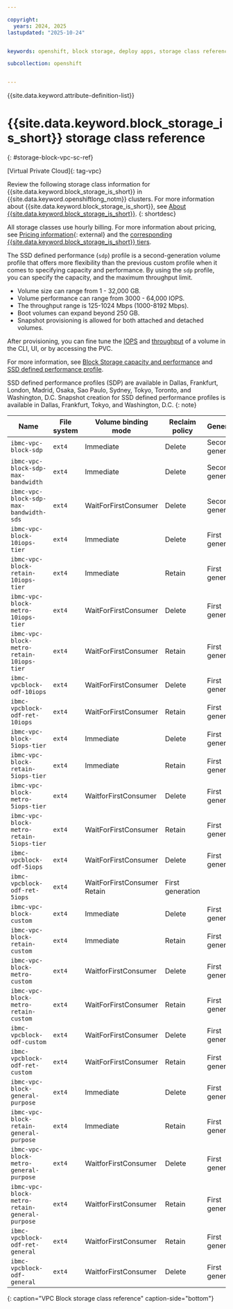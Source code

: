 ```yaml
---

copyright: 
  years: 2024, 2025
lastupdated: "2025-10-24"


keywords: openshift, block storage, deploy apps, storage class reference

subcollection: openshift


---
```


{{site.data.keyword.attribute-definition-list}}



# {{site.data.keyword.block_storage_is_short}} storage class reference
{: #storage-block-vpc-sc-ref}

[Virtual Private Cloud]{: tag-vpc}

Review the following storage class information for {{site.data.keyword.block_storage_is_short}} in {{site.data.keyword.openshiftlong_notm}} clusters. For more information about {{site.data.keyword.block_storage_is_short}}, see [About {{site.data.keyword.block_storage_is_short}}](/docs/vpc?topic=vpc-block-storage-about).
{: shortdesc}

All storage classes use hourly billing. For more information about pricing, see [Pricing information](https://cloud.ibm.com/infrastructure/provision/vs){: external} and the [corresponding {{site.data.keyword.block_storage_is_short}} tiers](/docs/vpc?topic=vpc-block-storage-profiles#tiers).

The SSD defined performance (`sdp`) profile is a second-generation volume profile that offers more flexibility than the previous custom profile when it comes to specifying capacity and performance. By using the `sdp` profile, you can specify the capacity, and the maximum throughput limit. 
- Volume size can range from 1 - 32,000 GB.
- Volume performance can range from 3000 - 64,000 IOPS.
- The throughput range is 125-1024 Mbps (1000-8192 Mbps).
- Boot volumes can expand beyond 250 GB.
- Snapshot provisioning is allowed for both attached and detached volumes.

After provisioning, you can fine tune the [IOPS](/docs/vpc?topic=vpc-adjusting-volume-iops&interface=ui) and [throughput](/docs/vpc?topic=vpc-adjusting-volume-throughput&interface=ui) of a volume in the CLI, UI, or by accessing the PVC.

For more information, see [Block Storage capacity and performance](/docs/vpc?topic=vpc-capacity-performance&interface=ui) and [SSD defined performance profile](/docs/vpc?topic=vpc-block-storage-profiles&interface=ui#defined-performance-profile).

SSD defined performance profiles (SDP) are available in Dallas, Frankfurt, London, Madrid, Osaka, Sao Paulo, Sydney, Tokyo, Toronto, and Washington, D.C. Snapshot creation for SSD defined performance profiles is available in Dallas, Frankfurt, Tokyo, and Washington, D.C.
{: note}


| Name | File system | Volume binding mode | Reclaim policy | Generation |
| --- | --- | --- | --- | --- |
| `ibmc-vpc-block-sdp` | `ext4` | Immediate | Delete | Second generation |
| `ibmc-vpc-block-sdp-max-bandwidth` |  `ext4` | Immediate | Delete | Second generation |
| `ibmc-vpc-block-sdp-max-bandwidth-sds` |`ext4` | WaitForFirstConsumer | Delete | Second generation |
| `ibmc-vpc-block-10iops-tier` | `ext4` | Immediate | Delete | First generation |
| `ibmc-vpc-block-retain-10iops-tier` | `ext4` | Immediate | Retain | First generation |
| `ibmc-vpc-block-metro-10iops-tier` | `ext4` | WaitForFirstConsumer | Delete | First generation |
| `ibmc-vpc-block-metro-retain-10iops-tier` | `ext4` | WaitForFirstConsumer | Retain | First generation |
| `ibmc-vpcblock-odf-10iops` | `ext4` | WaitForFirstConsumer | Delete | First generation |
| `ibmc-vpcblock-odf-ret-10iops` | `ext4` | WaitForFirstConsumer | Retain | First generation |
| `ibmc-vpc-block-5iops-tier` | `ext4` | Immediate | Delete |  First generation |
| `ibmc-vpc-block-retain-5iops-tier` | `ext4` | Immediate | Retain | First generation |
| `ibmc-vpc-block-metro-5iops-tier` | `ext4` | WaitforFirstConsumer | Delete |  First generation |
| `ibmc-vpc-block-metro-retain-5iops-tier` | `ext4` | WaitForFirstConsumer | Retain | First generation |
| `ibmc-vpcblock-odf-5iops` | `ext4` | WaitForFirstConsumer | Delete |  First generation |
| `ibmc-vpcblock-odf-ret-5iops` | `ext4` | WaitForFirstConsumer Retain | First generation |
| `ibmc-vpc-block-custom` | `ext4` | Immediate | Delete | First generation |
| `ibmc-vpc-block-retain-custom` | `ext4` | Immediate | Retain | First generation |
| `ibmc-vpc-block-metro-custom` | `ext4` | WaitforFirstConsumer | Delete | First generation |
| `ibmc-vpc-block-metro-retain-custom` | `ext4` | WaitForFirstConsumer | Retain | First generation |
| `ibmc-vpcblock-odf-custom` | `ext4` | WaitForFirstConsumer | Delete | First generation |
| `ibmc-vpcblock-odf-ret-custom` | `ext4` | WaitForFirstConsumer | Retain | First generation |
| `ibmc-vpc-block-general-purpose` | `ext4` | Immediate | Delete |  First generation |
| `ibmc-vpc-block-retain-general-purpose` | `ext4` | Immediate | Retain |  First generation |
| `ibmc-vpc-block-metro-general-purpose` | `ext4` | WaitforFirstConsumer | Delete | First generation |
| `ibmc-vpc-block-metro-retain-general-purpose` | `ext4` | WaitforFirstConsumer | Retain | First generation |
| `ibmc-vpcblock-odf-ret-general` | `ext4` | WaitforFirstConsumer | Retain | First generation |
| `ibmc-vpcblock-odf-general` | `ext4` | WaitforFirstConsumer | Delete | First generation |
{: caption="VPC Block storage class reference" caption-side="bottom"}
